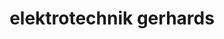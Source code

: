 ---
title: "elektrotechnik gerhards"
url: /siegen/elektrotechnik-gerhards/
shop: Haushaltsartikel
---